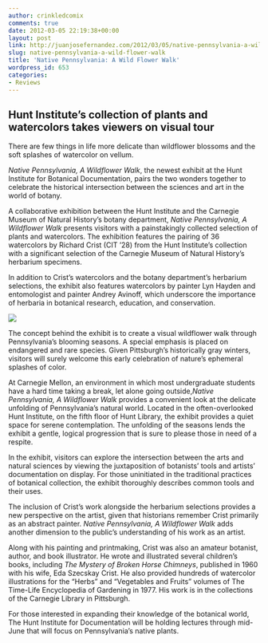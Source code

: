 ```yaml
---
author: crinkledcomix
comments: true
date: 2012-03-05 22:19:38+00:00
layout: post
link: http://juanjosefernandez.com/2012/03/05/native-pennsylvania-a-wild-flower-walk/
slug: native-pennsylvania-a-wild-flower-walk
title: 'Native Pennsylvania: A Wild Flower Walk'
wordpress_id: 653
categories:
- Reviews
---
```


## Hunt Institute’s collection of plants and watercolors takes viewers on visual tour


There are few things in life more delicate than wildflower blossoms and the soft splashes of watercolor on vellum.

_Native Pennsylvania, A Wildflower Walk_, the newest exhibit at the Hunt Institute for Botanical Documentation, pairs the two wonders together to celebrate the historical intersection between the sciences and art in the world of botany.

A collaborative exhibition between the Hunt Institute and the Carnegie Museum of Natural History’s botany department, _Native Pennsylvania, A Wildflower Walk_ presents visitors with a painstakingly collected selection of plants and watercolors. The exhibition features the pairing of 36 watercolors by Richard Crist (CIT ’28) from the Hunt Institute’s collection with a significant selection of the Carnegie Museum of Natural History’s herbarium specimens.

In addition to Crist’s watercolors and the botany department’s herbarium selections, the exhibit also features watercolors by painter Lyn Hayden and entomologist and painter Andrey Avinoff, which underscore the importance of herbaria in botanical research, education, and conservation.

[![](http://fernandezjuanjose.files.wordpress.com/2012/03/pillbox_-_hunt_library_flowers_-_kate_groschner_dsc_29161.jpeg)](http://fernandezjuanjose.files.wordpress.com/2012/03/pillbox_-_hunt_library_flowers_-_kate_groschner_dsc_29161.jpeg)

The concept behind the exhibit is to create a visual wildflower walk through Pennsylvania’s blooming seasons. A special emphasis is placed on endangered and rare species. Given Pittsburgh’s historically gray winters, visitors will surely welcome this early celebration of nature’s ephemeral splashes of color.

At Carnegie Mellon, an environment in which most undergraduate students have a hard time taking a break, let alone going outside,_Native Pennsylvania, A Wildflower Walk_ provides a convenient look at the delicate unfolding of Pennsylvania’s natural world. Located in the often-overlooked Hunt Institute, on the fifth floor of Hunt Library, the exhibit provides a quiet space for serene contemplation. The unfolding of the seasons lends the exhibit a gentle, logical progression that is sure to please those in need of a respite.

In the exhibit, visitors can explore the intersection between the arts and natural sciences by viewing the juxtaposition of botanists’ tools and artists’ documentation on display. For those uninitiated in the traditional practices of botanical collection, the exhibit thoroughly describes common tools and their uses.

The inclusion of Crist’s work alongside the herbarium selections provides a new perspective on the artist, given that historians remember Crist primarily as an abstract painter. _Native Pennsylvania, A Wildflower Walk_ adds another dimension to the public’s understanding of his work as an artist.

Along with his painting and printmaking, Crist was also an amateur botanist, author, and book illustrator. He wrote and illustrated several children’s books, including _The Mystery of Broken Horse Chimneys_, published in 1960 with his wife, Eda Szecskay Crist. He also provided hundreds of watercolor illustrations for the “Herbs” and “Vegetables and Fruits” volumes of The Time-Life Encyclopedia of Gardening in 1977. His work is in the collections of the Carnegie Library in Pittsburgh.

For those interested in expanding their knowledge of the botanical world, The Hunt Institute for Documentation will be holding lectures through mid-June that will focus on Pennsylvania’s native plants.
